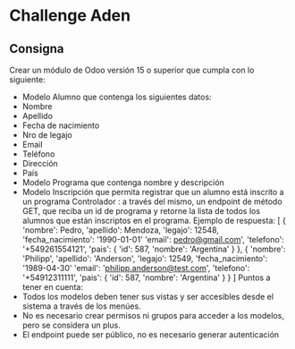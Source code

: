 # Challenge Aden
## Consigna
Crear un módulo de Odoo versión 15 o superior que cumpla con lo siguiente:
- Modelo Alumno que contenga los siguientes datos:
- Nombre
- Apellido
- Fecha de nacimiento
- Nro de legajo
- Email
- Teléfono
- Dirección
- País
- Modelo Programa que contenga nombre y descripción
- Modelo Inscripción que permita registrar que un alumno está inscrito a un programa
Controlador : a través del mismo, un endpoint de método GET, que reciba un id de
programa y retorne la lista de todos los alumnos que están inscriptos en el
programa. Ejemplo de respuesta:
[
{
'nombre': Pedro,
'apellido': Mendoza,
'legajo': 12548,
'fecha_nacimiento': '1990-01-01'
'email': pedro@gmail.com',
'telefono': '+549261554121',
'pais': {
'id': 587,
'nombre': 'Argentina'
}
},
{
'nombre': 'Philipp',
'apellido': 'Anderson',
'legajo': 12549,
'fecha_nacimiento': '1989-04-30'
'email': 'philipp.anderson@test.com',
'telefono': '+54912311111',
'pais': {
'id': 587,
'nombre': 'Argentina'
}
}
]
Puntos a tener en cuenta:
- Todos los modelos deben tener sus vistas y ser accesibles desde el sistema a través
de los menúes.
- No es necesario crear permisos ni grupos para acceder a los modelos, pero se
considera un plus.
- El endpoint puede ser público, no es necesario generar autenticación
